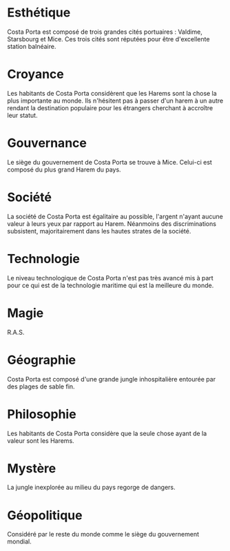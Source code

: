 # Esthétique 
Costa Porta est composé de trois grandes cités portuaires : Valdime, Starsbourg et Mice. Ces trois cités sont réputées pour être d'excellente station balnéaire.

# Croyance
Les habitants de Costa Porta considèrent que les Harems sont la chose la plus importante au monde. Ils n'hésitent pas à passer d'un harem à un autre rendant la destination populaire pour les étrangers cherchant à accroître leur statut.

# Gouvernance
Le siège du gouvernement de Costa Porta se trouve à Mice. Celui-ci est composé du plus grand Harem du pays. 

# Société
La société de Costa Porta est égalitaire au possible, l'argent n'ayant aucune valeur à leurs yeux par rapport au Harem. Néanmoins des discriminations subsistent, majoritairement dans les hautes strates de la société.

# Technologie
Le niveau technologique de Costa Porta n'est pas très avancé mis à part pour ce qui est de la technologie maritime qui est la meilleure du monde.

# Magie
R.A.S.

# Géographie
Costa Porta est composé d'une grande jungle inhospitalière entourée par des plages de sable fin.

# Philosophie
Les habitants de Costa Porta considère que la seule chose ayant de la valeur sont les Harems.

# Mystère
La jungle inexplorée au milieu du pays regorge de dangers.

# Géopolitique
Considéré par le reste du monde comme le siège du gouvernement mondial. 